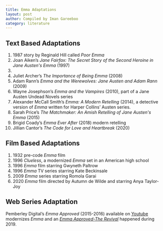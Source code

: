 ```yaml
---
title: Emma Adaptations
layout: post
author: Compiled by Iman Gareeboo
category: literature
---
```


## Text Based Adaptations
<ol>
<li> 1987 story by Reginald Hill called <i>Poor Emma</i></li>
<li> Joan Aiken’s <i>Jane Fairfax: The Secret Story of the Second Heroine in Jane Austen's Emma</i> (1997)<li>
<li>Juliet Archer’s <i>The Importance of Being Emma</i> (2008)
<li>Adam Rann’s <i>Emma and the Werewolves: Jane Austen and Adam Rann</i> (2009)</li>
<li>Wayne Josephson’s <i>Emma and the Vampires</i> (2010), part of a Jane Austen Undead Novels series</li>
<li>Alexander McCall Smith’s <i>Emma: A Modern Retelling</i> (2014), a detective version of <i>Emma</i> written for Harper Collins’ Austen series.</li>
<li>Sarah Price’s <i>The Matchmaker: An Amish Retelling of Jane Austen's Emma</i> (2015)</li>
<li>Brigid Coady’s <i>Emma Ever After</i> (2018) modern retelling</li>
<li>Jillian Cantor’s <i>The Code for Love and Heartbreak</i> (2020)</li>
</ol>

## Film Based Adaptations 
<ol>
<li>1932 pre-code <i>Emma</i> film</li>
<li>1996 <i>Clueless</i>, a modernized <i>Emma</i> set in an American high school</li>
<li>1996 <i>Emma</i> film starring Gwyneth Paltrow</li>
<li>1996 <i>Emma</i> TV series starring Kate Beckinsale</li>
<li>2009 <i>Emma</i> series starring Romola Garai</li>
<li>2020 <i>Emma</i> film directed by Autumn de Wilde and starring Anya Taylor-Joy</li>
</ol>

## Web Series Adaptation
Pemberley Digital’s *Emma Approved* (2015-2016) available on [Youtube](https://www.youtube.com/playlist?list=PL_ePOdU-b3xdXOZwmLkotVRHffG4diWuB) modernizes *Emma* and an [*Emma Approved-The Revival*](https://www.youtube.com/playlist?list=PL_ePOdU-b3xeohDlPLbdCy1FZYr1IdeKl) happened during 2019. 



